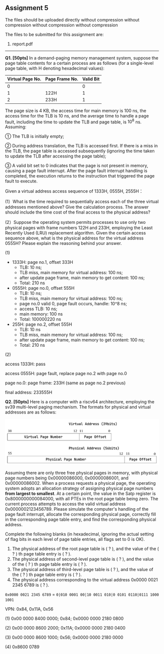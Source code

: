 ## Assignment 5

The files should be uploaded directly without compression without compression without compression without compression

The files to be submitted for this assignment are: 

1. report.pdf

------

**Q1. [50pts]** In a demand-paging memory management system, suppose the page table contents for a certain process are as follows (for a single-level page table, with H denoting hexadecimal values):

| Virtual Page No. | Page Frame No. | Valid Bit |
| ---------------- | -------------- | --------- |
| 0                |                | 0         |
| 1                | 122H           | 1         |
| 2                | 233H           | 1         |

The page size is $4$ KB, the access time for main memory is $100$ ns, the access time for the TLB is $10$ ns, and the average time to handle a page fault, including the time to update the TLB and page table, is $10^8$ ns. Assuming:

① The TLB is initially empty;

② During address translation, the TLB is accessed first. If there is a miss in the TLB, the page table is accessed subsequently (ignoring the time taken to update the TLB after accessing the page table);

③ A valid bit set to 0 indicates that the page is not present in memory, causing a page fault interrupt. After the page fault interrupt handling is completed, the execution returns to the instruction that triggered the page fault to execute.

Given a virtual address access sequence of 1333H, 0555H, 2555H：

(1）What is the time required to sequentially access each of the three virtual addresses mentioned above? Give the calculation process. The answer should include the time cost of the final access to the physical address?

(2）Suppose the operating system permits processes to use only two physical pages with frame numbers 122H and 233H, employing the Least Recently Used (LRU) replacement algorithm. Given the certain access sequence above, what is the physical address for the virtual address 0555H? Please explain the reasoning behind your answer.



(1) 

- 1333H: page no.1, offset 333H
    - TLB: 10 ns;
    - TLB miss, main memory for virtual address: 100 ns;
    - after update page frame, main memory to get  content: 100 ns;
    - Total: 210 ns
- 0555H: page no.0, offset 555H
    - TLB: 10 ns;
    - TLB miss, main memory for virtual address: 100 ns;
    - page no.0 valid 0, page fault occurs, handle: 10^8 ns;
    - access TLB: 10 ns;
    - main memory: 100 ns
    - Total: 100000220 ns
- 255H: page no.2, offset 555H
    - TLB: 10 ns
    - TLB miss, main memory for virtual address: 100 ns;
    - after update page frame, main memory to get  content: 100 ns;
    - Total: 210 ns



(2)

access 1333H: pass

access 0555H: page fault, replace page no.2 with page no.0

page no.0: page frame: 233H (same as page no.2 previous)

final address: 233555H



**Q2. [50pts]** Here is a computer with a riscv64 architecture, employing the sv39 multi-level paging mechanism. The formats for physical and virtual addresses are as follows:

![q2](img/q2.png)

Assuming there are only three free physical pages in memory, with physical page numbers being 0x00000086000, 0x00000086001, and 0x00000086002. When a process requests a physical page, the operating system adopts an allocation strategy of assigning physical page numbers **from largest to smallest**. At a certain point, the value in the Satp register is 0x8000000000084000, with all PTEs in the root page table being zero. The current process attempts to access the valid virtual address 0x0000002123456789. Please simulate the computer's handling of the page fault interrupt, allocate the corresponding physical page, correctly fill in the corresponding page table entry, and find the corresponding physical address.

Complete the following blanks (in hexadecimal, ignoring the actual setting of flag bits in each level of page table entries, all flags set to 0 is OK).

1. The physical address of the root page table is (     ?     ), and the value of the (     ?     ) th page table entry is (     ?     ). 
2. The physical address of second-level page table is (     ?     ), and the value of the (     ?     ) th page table entry is (     ?     ). 
3. The physical address of third-level page table is (     ?     ), and the value of the (     ?     ) th page table entry is (     ?     ). 
4. The physical address corresponding to the virtual address 0x0000 0021 2345 6789 is (     ?     ).

`0x0000 0021 2345 6789` = `0|010 0001 00|10 0011 010|0 0101 0110|0111 1000 1001`

VPN:  0x84, 0x11A,  0x56

(1) 0x00 0000 8400 0000; 0x84; 0x0000 0000 2180 0800

(2) 0x00 0000 8600 2000; 0x11A; 0x0000 0000 2180 0400

(3) 0x00 0000 8600 1000; 0x56; 0x0000 0000 2180 0000

(4) 0x8600 0789

